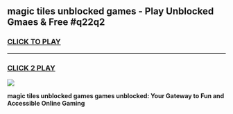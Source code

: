 
## magic tiles unblocked games - Play Unblocked Gmaes & Free #q22q2
<h3>
<a href="https://news.freeplayer.one?title=magic_tiles_unblocked_games&ref=03M">CLICK TO PLAY</a></h3>
<hr>

<h3>
<a href="https://news.freeplayer.one?title=magic_tiles_unblocked_games&ref=03M">CLICK 2 PLAY</a>
  
</h3>

<a href="https://news.freeplayer.one?title=magic_tiles_unblocked_games&ref=03M"><img src="https://clearcache.store/games.png"></a>


**magic tiles unblocked games games unblocked: Your Gateway to Fun and Accessible Online Gaming**
